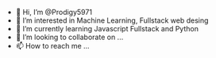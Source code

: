 - 👋 Hi, I’m @Prodigy5971
- 👀 I’m interested in Machine Learning, Fullstack web desing 
- 🌱 I’m currently learning Javascript Fullstack and Python
- 💞️ I’m looking to collaborate on ...
- 📫 How to reach me ...

<!---
Prodigy5971/Prodigy5971 is a ✨ special ✨ repository because its `README.md` (this file) appears on your GitHub profile.
You can click the Preview link to take a look at your changes.
--->

